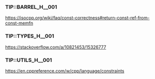 ### TIP::BARREL_H__001

https://isocpp.org/wiki/faq/const-correctness#return-const-ref-from-const-memfn


### TIP::TYPES_H__001

https://stackoverflow.com/a/10821453/15326777


### TIP::UTILS_H__001

https://en.cppreference.com/w/cpp/language/constraints

